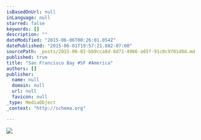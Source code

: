 ```yaml
---
isBasedOnUrl: null
inLanguage: null
starred: false
keywords: []
description: ""
dateModified: "2015-06-06T00:26:01.054Z"
datePublished: "2015-06-01T19:57:21.882-07:00"
sourcePath: _posts/2015-06-02-bb9cca8d-8d71-4966-a65f-91c0c9701d8d.md
published: true
title: "San Francisco Bay #SF #America"
authors: []
publisher:
  name: null
  domain: null
  url: null
  favicon: null
_type: MediaObject
_context: "http://schema.org"

---
```

![](https://the-grid-user-content.s3-us-west-2.amazonaws.com/4c0047fa-cbc5-4229-896d-c43554c19aef.jpg)